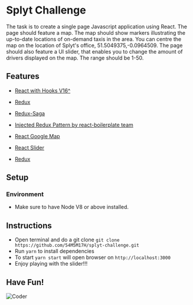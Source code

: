 # Splyt Challenge

The task is to create a single page Javascript application using React.
The page should feature a map. The map should show markers illustrating
the up-to-date locations of on-demand taxis in the area.
You can centre the map on the location of Splyt's office,
51.5049375,-0.0964509.
The page should also feature a UI slider, that enables you to change the
amount of drivers displayed on the map. The range should be 1-50.

## Features

- [React with Hooks V16^](https://reactjs.org/)
- [Redux](https://redux.js.org/introduction/getting-started)

- [Redux-Saga](https://redux-saga.js.org/docs/introduction/BeginnerTutorial.html)
- [Injected Redux Pattern by react-boilerplate team](https://www.reactboilerplate.com/)
- [React Google Map](https://github.com/google-map-react/google-map-react)
- [React Slider](https://github.com/react-component/slider)
- [Redux](https://redux.js.org/introduction/getting-started)

## Setup

### Environment

- Make sure to have Node V8 or above installed.

## Instructions

- Open terminal and do a git clone `git clone https://github.com/54M5M17H/splyt-challenge.git`
- Run `yarn` to install dependencies
- To start `yarn start` will open browser on `http://localhost:3000`
- Enjoy playing with the slider!!!

## Have Fun!

![Coder](https://media.giphy.com/media/QNFhOolVeCzPQ2Mx85/giphy.gif)
